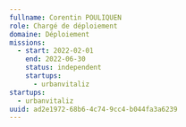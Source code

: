 ```yaml
---
fullname: Corentin POULIQUEN
role: Chargé de déploiement
domaine: Déploiement
missions:
  - start: 2022-02-01
    end: 2022-06-30
    status: independent
    startups:
      - urbanvitaliz
startups:
  - urbanvitaliz
uuid: ad2e1972-68b6-4c74-9cc4-b044fa3a6239
---
```


